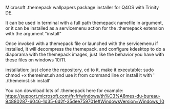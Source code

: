 Microsoft .themepack wallpapers package installer for Q4OS with Trinity DE.  
  
It can be used in terminal with a full path themepack namefile in argument, or it can be installed as a servicemenu action for the .themepack extension with the argument "install"  
  
Once invoked with a themepack file or launched with the servicemenu if installed, it will decompress the themepack, and configure kdesktop to do a diaporama with the themepack images,
just like the behavior you have with these files on windows 10/11.

installation: just clone the repository, cd to it, make it executable: sudo chmod +x themeinst.sh
and use it from command line or install it with ' ./themeinst.sh install'  

  
You can download lots of .themepack here for example: https://support.microsoft.com/fr-fr/windows/th%C3%A8mes-du-bureau-94880287-6046-1d35-6d2f-35dee759701e#WindowsVersion=Windows_10




